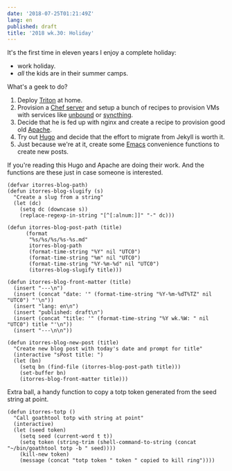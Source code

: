 ```yaml
---
date: '2018-07-25T01:21:49Z'
lang: en
published: draft
title: '2018 wk.30: Holiday'
---
```


It's the first time in eleven years I enjoy a complete holiday:

- work holiday.
- _all_ the kids are in their summer camps.

What's a geek to do?

1. Deploy [Triton][] at home.
2. Provision a [Chef server][] and setup a bunch of recipes to
   provision VMs with services like [unbound][] or [syncthing][].
3. Decide that he is fed up with nginx and create a recipe to
   provision good old [Apache][].
4. Try out [Hugo][] and decide that the effort to migrate from Jekyll
   is worth it.
5. Just because we're at it, create some [Emacs][] convenience
   functions to create new posts.

[Triton]: https://www.joyent.com/triton/compute
[unbound]: https://unbound.net/
[Chef server]: https://docs.chef.io/install_server.html
[Apache]: https://httpd.apache.org/
[Hugo]: https://gohugo.io/
[syncthing]: https://syncthing.org/
[Emacs]: https://www.gnu.org/software/emacs/

If you're reading this Hugo and Apache are doing their work. And the
functions are these just in case someone is interested.

```elisp
(defvar itorres-blog-path)
(defun itorres-blog-slugify (s)
  "Create a slug from a string"
  (let (dc)
    (setq dc (downcase s))
    (replace-regexp-in-string "[^[:alnum:]]" "-" dc)))

(defun itorres-blog-post-path (title)
      (format
       "%s/%s/%s/%s-%s.md"
       itorres-blog-path
       (format-time-string "%Y" nil "UTC0")
       (format-time-string "%m" nil "UTC0")
       (format-time-string "%Y-%m-%d" nil "UTC0")
       (itorres-blog-slugify title)))

(defun itorres-blog-front-matter (title)
  (insert "---\n")
  (insert (concat "date: '" (format-time-string "%Y-%m-%dT%TZ" nil "UTC0") "'\n"))
  (insert "lang: en\n")
  (insert "published: draft\n")
  (insert (concat "title: '" (format-time-string "%Y wk.%W: " nil "UTC0") title "'\n"))
  (insert "---\n\n"))

(defun itorres-blog-new-post (title)
  "Create new blog post with today's date and prompt for title"
  (interactive "sPost title: ")
  (let (bn)
    (setq bn (find-file (itorres-blog-post-path title)))
    (set-buffer bn)
    (itorres-blog-front-matter title)))
```

Extra ball, a handy function to copy a totp token generated from the
seed string at point.

```elisp
(defun itorres-totp ()
  "Call goathtool totp with string at point"
  (interactive)
  (let (seed token)
    (setq seed (current-word t t))
    (setq token (string-trim (shell-command-to-string (concat "~/bin/goathtool totp -b " seed))))
    (kill-new token)
    (message (concat "totp token " token " copied to kill ring"))))
```
